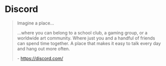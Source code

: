 # Discord

> Imagine a place...
> 
> ...where you can belong to a school club, a gaming group, or a worldwide art community. Where just you and a handful of
> friends can spend time together. A place that makes it easy to talk every day and hang out more often.
>
> \- https://discord.com/
